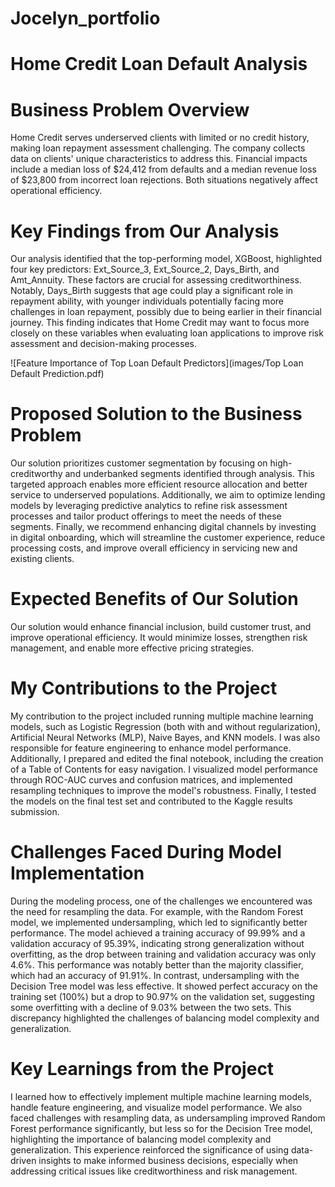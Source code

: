 # Jocelyn_portfolio

# Home Credit Loan Default Analysis

# Business Problem Overview
Home Credit serves underserved clients with limited or no credit history, making loan repayment assessment challenging. The company collects data on clients' unique characteristics to address this. Financial impacts include a median loss of $24,412 from defaults and a median revenue loss of $23,800 from incorrect loan rejections. Both situations negatively affect operational efficiency.

# Key Findings from Our Analysis
Our analysis identified that the top-performing model, XGBoost, highlighted four key predictors: Ext_Source_3, Ext_Source_2, Days_Birth, and Amt_Annuity. These factors are crucial for assessing creditworthiness. Notably, Days_Birth suggests that age could play a significant role in repayment ability, with younger individuals potentially facing more challenges in loan repayment, possibly due to being earlier in their financial journey. This finding indicates that Home Credit may want to focus more closely on these variables when evaluating loan applications to improve risk assessment and decision-making processes.

![Feature Importance of Top Loan Default Predictors](images/Top Loan Default Prediction.pdf)

# Proposed Solution to the Business Problem
Our solution prioritizes customer segmentation by focusing on high-creditworthy and underbanked segments identified through analysis. This targeted approach enables more efficient resource allocation and better service to underserved populations. Additionally, we aim to optimize lending models by leveraging predictive analytics to refine risk assessment processes and tailor product offerings to meet the needs of these segments. Finally, we recommend enhancing digital channels by investing in digital onboarding, which will streamline the customer experience, reduce processing costs, and improve overall efficiency in servicing new and existing clients.

# Expected Benefits of Our Solution
Our solution would enhance financial inclusion, build customer trust, and improve operational efficiency. It would minimize losses, strengthen risk management, and enable more effective pricing strategies.

# My Contributions to the Project
My contribution to the project included running multiple machine learning models, such as Logistic Regression (both with and without regularization), Artificial Neural Networks (MLP), Naive Bayes, and KNN models. I was also responsible for feature engineering to enhance model performance. Additionally, I prepared and edited the final notebook, including the creation of a Table of Contents for easy navigation. I visualized model performance through ROC-AUC curves and confusion matrices, and implemented resampling techniques to improve the model's robustness. Finally, I tested the models on the final test set and contributed to the Kaggle results submission.

# Challenges Faced During Model Implementation
During the modeling process, one of the challenges we encountered was the need for resampling the data. For example, with the Random Forest model, we implemented undersampling, which led to significantly better performance. The model achieved a training accuracy of 99.99% and a validation accuracy of 95.39%, indicating strong generalization without overfitting, as the drop between training and validation accuracy was only 4.6%. This performance was notably better than the majority classifier, which had an accuracy of 91.91%. In contrast, undersampling with the Decision Tree model was less effective. It showed perfect accuracy on the training set (100%) but a drop to 90.97% on the validation set, suggesting some overfitting with a decline of 9.03% between the two sets. This discrepancy highlighted the challenges of balancing model complexity and generalization.

# Key Learnings from the Project
I learned how to effectively implement multiple machine learning models, handle feature engineering, and visualize model performance. We also faced challenges with resampling data, as undersampling improved Random Forest performance significantly, but less so for the Decision Tree model, highlighting the importance of balancing model complexity and generalization. This experience reinforced the significance of using data-driven insights to make informed business decisions, especially when addressing critical issues like creditworthiness and risk management.
